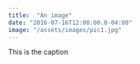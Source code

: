 ```yaml
---
title:  "An image"
date: "2016-07-16T12:00:00.0-04:00"
image: "/assets/images/pic1.jpg"
---
```

This is the caption
